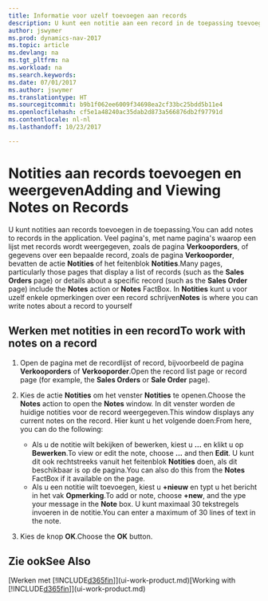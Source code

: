 ```yaml
---
title: Informatie voor uzelf toevoegen aan records
description: U kunt een notitie aan een record in de toepassing toevoegen. Stel dat u extra informatie hebt over een verkooporder die niet in een van de velden op de verkooporder kan worden ingevoerd.
author: jswymer
ms.prod: dynamics-nav-2017
ms.topic: article
ms.devlang: na
ms.tgt_pltfrm: na
ms.workload: na
ms.search.keywords: 
ms.date: 07/01/2017
ms.author: jswymer
ms.translationtype: HT
ms.sourcegitcommit: b9b1f062ee6009f34698ea2cf33bc25bdd5b11e4
ms.openlocfilehash: cf5e1a48240ac35dab2d873a566876db2f97791d
ms.contentlocale: nl-nl
ms.lasthandoff: 10/23/2017

---
```

# <a name="adding-and-viewing-notes-on-records"></a><span data-ttu-id="bf2df-104">Notities aan records toevoegen en weergeven</span><span class="sxs-lookup"><span data-stu-id="bf2df-104">Adding and Viewing Notes on Records</span></span>
 <span data-ttu-id="bf2df-105">U <!--OnPrem and your colleagues -->kunt notities aan records toevoegen in de toepassing.</span><span class="sxs-lookup"><span data-stu-id="bf2df-105">You <!--OnPrem and your colleagues -->can add notes to records in the application.</span></span> <span data-ttu-id="bf2df-106">Veel pagina's, met name pagina's waarop een lijst met records wordt weergegeven, zoals de pagina **Verkooporders**, of gegevens over een bepaalde record, zoals de pagina **Verkooporder**, bevatten de actie **Notities** of het feitenblok **Notities**.</span><span class="sxs-lookup"><span data-stu-id="bf2df-106">Many pages, particularly those pages that display a list of records (such as the **Sales Orders** page) or details about a specific record (such as the **Sales Order** page) include the **Notes** action or **Notes** FactBox.</span></span> <span data-ttu-id="bf2df-107">In **Notities** kunt u voor uzelf enkele opmerkingen over een record schrijven<!--OnPrem or others, and where you can view notes to you from others. For example, a note could be a general comment or processing instruction to your colleague, who can then respond to your note using their own **Notes**. Or, your colleague can add a note that gives you extra information about a sales order that is not covered by the information on the sales order. These notes and correspondences will follow the record as it is processed in the company.--></span><span class="sxs-lookup"><span data-stu-id="bf2df-107">**Notes** is where you can write notes about a record to yourself<!--OnPrem or others, and where you can view notes to you from others. For example, a note could be a general comment or processing instruction to your colleague, who can then respond to your note using their own **Notes**. Or, your colleague can add a note that gives you extra information about a sales order that is not covered by the information on the sales order. These notes and correspondences will follow the record as it is processed in the company.--></span></span>

<!--OnPrem
> [!NOTE]  
>  You can only select one recipient of the note.-->  
  
## <a name="to-work-with-notes-on-a-record"></a><span data-ttu-id="bf2df-108">Werken met notities in een record</span><span class="sxs-lookup"><span data-stu-id="bf2df-108">To work with notes on a record</span></span> 
  
1.  <span data-ttu-id="bf2df-109">Open de pagina met de recordlijst of record, bijvoorbeeld de pagina **Verkooporders** of **Verkooporder**.</span><span class="sxs-lookup"><span data-stu-id="bf2df-109">Open the record list page or record page (for example, the **Sales Orders** or **Sale Order** page).</span></span>  
  
    <!-- If **Notes** is not visible on the page, then you can customize the page to display the Notes FactBox. -->
  
2.  <span data-ttu-id="bf2df-110">Kies de actie **Notities** om het venster **Notities** te openen.</span><span class="sxs-lookup"><span data-stu-id="bf2df-110">Choose the **Notes** action to open the **Notes** window.</span></span> <span data-ttu-id="bf2df-111">In dit venster worden de huidige notities voor de record weergegeven.</span><span class="sxs-lookup"><span data-stu-id="bf2df-111">This window displays any current notes on the record.</span></span> <span data-ttu-id="bf2df-112">Hier kunt u het volgende doen:</span><span class="sxs-lookup"><span data-stu-id="bf2df-112">From here, you can do the following:</span></span>

    -   <span data-ttu-id="bf2df-113">Als u de notitie wilt bekijken of bewerken, kiest u **…** en klikt u op **Bewerken**.</span><span class="sxs-lookup"><span data-stu-id="bf2df-113">To view or edit the note, choose **...** and then **Edit**.</span></span> <span data-ttu-id="bf2df-114">U kunt dit ook rechtstreeks vanuit het feitenblok **Notities** doen, als dit beschikbaar is op de pagina.</span><span class="sxs-lookup"><span data-stu-id="bf2df-114">You can also do this from the **Notes** FactBox if it available on the page.</span></span>
    -   <span data-ttu-id="bf2df-115">Als u een notitie wilt toevoegen, kiest u **+nieuw** en typt u het bericht in het vak **Opmerking**.</span><span class="sxs-lookup"><span data-stu-id="bf2df-115">To add or note, choose **+new**, and the ype your message in the **Note** box.</span></span> <span data-ttu-id="bf2df-116">U kunt maximaal 30 tekstregels invoeren in de notitie.</span><span class="sxs-lookup"><span data-stu-id="bf2df-116">You can enter a maximum of 30 lines of text in the note.</span></span> 
  
<!-- 5.  In the **To** field, enter a user ID (your own or someone else’s) to indicate who the note is for.  
  
6.  Select the **Notify** field if you want to send a notification to the user in the **To** field. 
  
     If **Notify** is selected, the note will be sent as a notification to the user's **My Notifications** on the Role Center.  -->
  
3.  <span data-ttu-id="bf2df-117">Kies de knop **OK**.</span><span class="sxs-lookup"><span data-stu-id="bf2df-117">Choose the **OK** button.</span></span>  

## <a name="see-also"></a><span data-ttu-id="bf2df-118">Zie ook</span><span class="sxs-lookup"><span data-stu-id="bf2df-118">See Also</span></span>
<span data-ttu-id="bf2df-119">[Werken met [!INCLUDE[d365fin](includes/d365fin_md.md)]](ui-work-product.md)</span><span class="sxs-lookup"><span data-stu-id="bf2df-119">[Working with [!INCLUDE[d365fin](includes/d365fin_md.md)]](ui-work-product.md)</span></span>  
